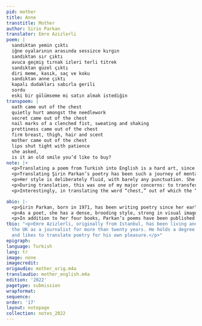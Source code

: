 ```yaml
---
pid: mother
title: Anne
transtitle: Mother
author: Sirin Parkan
translator: Emre Azizlerli
poem: |
  sandıktan yemin çıktı
  iğne oyalarının arasında sessizce kırgın
  sandıktan sır çıktı
  avuca geçmiş tırnak izleri terli titrek
  sandıktan güzel çıktı
  diri meme, kasık, saç ve koku
  sandıktan anne çıktı
  kapalı dudakları sabırla gerili
  sordu
  eski bir gülümseme mi satın almak istediğin
transpoem: |
  oath came out of the chest
  quietly hurt amongst the needlework
  secret came out of the chest
  nail marks of a clenched fist, sweating and shaking
  prettiness came out of the chest
  firm breast, thigh, hair and scent
  mother came out of the chest
  lips shut tight with patience
  she asked,
  is it an old smile you’d like to buy?
note: |+
  <p>Translating a poem from Turkish into English is a hard art, since the source language has wildly different grammar and syntax than the target language, and the poem loses the sounds and the multi-layered associations of its words in the source language. As the translator negotiates between the words, sounds, and pauses of the poem in two distinct languages, however, recreating a text in new clothes, the poem may gain a new force and musicality in its new outfit, in this case, English.</p>
  <p>Translating Şirin Parkan’s poetry has been such a journey of mental bargaining for me. Her poetry rests on common Turkish words which she seems to reveal from a personal dictionary, with additional meanings that she herself has cultivated, impregnating them with a unique intensity.</p>
  <p>Her style is deliberately fluid, with barely any punctuation. She often serves up pauses by line breaks, as if carrying her inner music and rhythm onto the page. She is breaking the standards and accessibility of everyday language to take us into her personal world as a mother, a daughter, a lover.</p>
  <p>During translation, this was one of my major concerns: to transfer the alienness of her Turkish into the English language with the same effect. Hence in the poem titled “Mother,” despite the impulse to put an article in front of “oath,” “secret,” or “prettiness”, the words stand alone at the beginning of the lines – just like in Turkish. It is an intervention in English, from a Turkish source, that opens up the possibilities of language.</p>
  <p>Interestingly, in translating the word “chest,” out of which the “oath” and “secret” come, the poem gains new resonance in English. In Turkish, the word signifies a chest of drawers or a box. But in English, the chest is also a body part, covering our hearts. In a highly personal poem about memories of family life and growing up, the word “chest” more than fits in, enriching the Turkish. A translator’s triumph, in fierce negotiation!</p>

abio: |-
  <p>Şirin Parkan, born in 1971, has been writing poetry since her early school years, and she has published four books of poetry over the past ten years. Parkan writes poetry alongside her day job as a medical doctor in Istanbul, Turkey, where she works and teaches at the university. She is also a trained actress and performs with the Studio Actors group led by one of Turkey’s leading figures in theater. Parkan has a twenty-year-old daughter, and she is also mother to a six-year-old cat.</p>
  <p>As a poet, she has a dense, brooding style, strong in visual imagery, melody, and rhythm. The visual aspects in her poetry show influences both from painting and theater as colors and a photographic sensibility. Her poetry is rich with unconscious cues that would provide fertile ground for psychoanalytic interpretation.</p>
  <p>In addition to her four books, Parkan’s poems have been published in leading literary journals throughout Turkey, along with interviews and reviews.</p>
tbio: "<p>Emre Azizlerli, originally from Istanbul, has been living and working in
  the UK as a journalist for more than twenty years. He holds a degree in French literature
  and likes to translate poetry for his own pleasure.</p>"
epigraph:
language: Turkish
lang: tr
image: none
imagecredit:
origaudio: mother_orig.m4a
translaudio: mother_english.m4a
edition: '2022'
pagetype: submission
wrapformat:
sequence:
order: '17'
layout: notepage
collection: notes_2022
---
```

